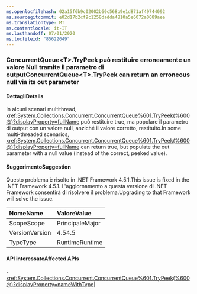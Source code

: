 ```yaml
---
ms.openlocfilehash: 02a15f6b9c02002b60c568b9e1d871af49744092
ms.sourcegitcommit: e02d17b2cf9c1258dadda4810a5e6072a0089aee
ms.translationtype: MT
ms.contentlocale: it-IT
ms.lasthandoff: 07/01/2020
ms.locfileid: "85622049"
---
```

### <a name="concurrentqueuelttgttrypeek-can-return-an-erroneous-null-via-its-out-parameter"></a><span data-ttu-id="7d54b-101">ConcurrentQueue&lt;T&gt;.TryPeek può restituire erroneamente un valore Null tramite il parametro di output</span><span class="sxs-lookup"><span data-stu-id="7d54b-101">ConcurrentQueue&lt;T&gt;.TryPeek can return an erroneous null via its out parameter</span></span>

#### <a name="details"></a><span data-ttu-id="7d54b-102">Dettagli</span><span class="sxs-lookup"><span data-stu-id="7d54b-102">Details</span></span>

<span data-ttu-id="7d54b-103">In alcuni scenari multithread, <xref:System.Collections.Concurrent.ConcurrentQueue%601.TryPeek(%600@)?displayProperty=fullName> può restituire true, ma popolare il parametro di output con un valore null, anziché il valore corretto, restituito.</span><span class="sxs-lookup"><span data-stu-id="7d54b-103">In some multi-threaded scenarios, <xref:System.Collections.Concurrent.ConcurrentQueue%601.TryPeek(%600@)?displayProperty=fullName> can return true, but populate the out parameter with a null value (instead of the correct, peeked value).</span></span>

#### <a name="suggestion"></a><span data-ttu-id="7d54b-104">Suggerimento</span><span class="sxs-lookup"><span data-stu-id="7d54b-104">Suggestion</span></span>

<span data-ttu-id="7d54b-105">Questo problema è risolto in .NET Framework 4.5.1.</span><span class="sxs-lookup"><span data-stu-id="7d54b-105">This issue is fixed in the .NET Framework 4.5.1.</span></span> <span data-ttu-id="7d54b-106">L'aggiornamento a questa versione di .NET Framework consentirà di risolvere il problema.</span><span class="sxs-lookup"><span data-stu-id="7d54b-106">Upgrading to that Framework will solve the issue.</span></span>

| <span data-ttu-id="7d54b-107">Nome</span><span class="sxs-lookup"><span data-stu-id="7d54b-107">Name</span></span>    | <span data-ttu-id="7d54b-108">Valore</span><span class="sxs-lookup"><span data-stu-id="7d54b-108">Value</span></span>       |
|:--------|:------------|
| <span data-ttu-id="7d54b-109">Scope</span><span class="sxs-lookup"><span data-stu-id="7d54b-109">Scope</span></span>   |<span data-ttu-id="7d54b-110">Principale</span><span class="sxs-lookup"><span data-stu-id="7d54b-110">Major</span></span>|
|<span data-ttu-id="7d54b-111">Version</span><span class="sxs-lookup"><span data-stu-id="7d54b-111">Version</span></span>|<span data-ttu-id="7d54b-112">4.5</span><span class="sxs-lookup"><span data-stu-id="7d54b-112">4.5</span></span>|
|<span data-ttu-id="7d54b-113">Type</span><span class="sxs-lookup"><span data-stu-id="7d54b-113">Type</span></span>|<span data-ttu-id="7d54b-114">Runtime</span><span class="sxs-lookup"><span data-stu-id="7d54b-114">Runtime</span></span>

#### <a name="affected-apis"></a><span data-ttu-id="7d54b-115">API interessate</span><span class="sxs-lookup"><span data-stu-id="7d54b-115">Affected APIs</span></span>

-<xref:System.Collections.Concurrent.ConcurrentQueue%601.TryPeek(%600@)?displayProperty=nameWithType></li></ul>|
